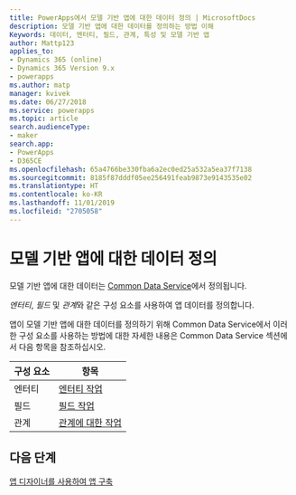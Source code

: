 ```yaml
---
title: PowerApps에서 모델 기반 앱에 대한 데이터 정의 | MicrosoftDocs
description: 모델 기반 앱에 대한 데이터를 정의하는 방법 이해
Keywords: 데이터, 엔터티, 필드, 관계, 특성 및 모델 기반 앱
author: Mattp123
applies_to:
- Dynamics 365 (online)
- Dynamics 365 Version 9.x
- powerapps
ms.author: matp
manager: kvivek
ms.date: 06/27/2018
ms.service: powerapps
ms.topic: article
search.audienceType:
- maker
search.app:
- PowerApps
- D365CE
ms.openlocfilehash: 65a4766be330fba6a2ec0ed25a532a5ea37f7138
ms.sourcegitcommit: 8185f87dddf05ee256491feab9873e9143535e02
ms.translationtype: HT
ms.contentlocale: ko-KR
ms.lasthandoff: 11/01/2019
ms.locfileid: "2705058"
---
```

# <a name="define-data-for-your-model-driven-app"></a>모델 기반 앱에 대한 데이터 정의

모델 기반 앱에 대한 데이터는 [Common Data Service](../common-data-service/data-platform-intro.md)에서 정의됩니다. 

*엔터티*, *필드* 및 *관계*와 같은 구성 요소를 사용하여 앱 데이터를 정의합니다.

앱이 모델 기반 앱에 대한 데이터를 정의하기 위해 Common Data Service에서 이러한 구성 요소를 사용하는 방법에 대한 자세한 내용은 Common Data Service 섹션에서 다음 항목을 참조하십시오.

|구성 요소 |항목|
|-----|----|
|엔터티| [엔터티 작업](../common-data-service/entity-overview.md)|
|필드| [필드 작업](../common-data-service/fields-overview.md)|
|관계| [관계에 대한 작업](../common-data-service/relationships-overview.md)|

## <a name="next-step"></a>다음 단계

[앱 디자이너를 사용하여 앱 구축](design-custom-business-apps-using-app-designer.md)
